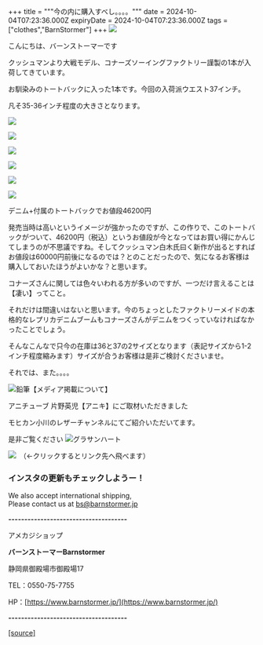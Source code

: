 +++
title = """今の内に購入すべし。。。。"""
date = 2024-10-04T07:23:36.000Z
expiryDate = 2024-10-04T07:23:36.000Z
tags = ["clothes","BarnStormer"]
+++
[![](https://stat.ameba.jp/user_images/20231023/16/barnstormer-go/b2/03/p/o0420015015354743273.png)](https://ameblo.jp/barnstormer-go/entry-12825670498.html)

こんにちは、バーンストーマーです

クッシュマンより大戦モデル、コナーズソーイングファクトリー謹製の1本が入荷してきています。

お馴染みのトートバックに入った1本です。今回の入荷派ウエスト37インチ。

凡そ35-36インチ程度の大きさとなります。

[![](https://stat.ameba.jp/user_images/20241004/14/barnstormer-go/13/ce/j/o0466070015493943119.jpg)](https://stat.ameba.jp/user_images/20241004/14/barnstormer-go/13/ce/j/o0466070015493943119.jpg)

[![](https://stat.ameba.jp/user_images/20241004/14/barnstormer-go/a9/09/j/o0466070015493943120.jpg)](https://stat.ameba.jp/user_images/20241004/14/barnstormer-go/a9/09/j/o0466070015493943120.jpg)

[![](https://stat.ameba.jp/user_images/20241004/14/barnstormer-go/04/27/j/o0466070015493943121.jpg)](https://stat.ameba.jp/user_images/20241004/14/barnstormer-go/04/27/j/o0466070015493943121.jpg)

[![](https://stat.ameba.jp/user_images/20241004/14/barnstormer-go/72/86/j/o0466070015493943122.jpg)](https://stat.ameba.jp/user_images/20241004/14/barnstormer-go/72/86/j/o0466070015493943122.jpg)

[![](https://stat.ameba.jp/user_images/20241004/14/barnstormer-go/23/2d/j/o0466070015493943123.jpg)](https://stat.ameba.jp/user_images/20241004/14/barnstormer-go/23/2d/j/o0466070015493943123.jpg)

[![](https://stat.ameba.jp/user_images/20241004/14/barnstormer-go/a0/4d/j/o0466070015493943126.jpg)](https://stat.ameba.jp/user_images/20241004/14/barnstormer-go/a0/4d/j/o0466070015493943126.jpg)

デニム+付属のトートバックでお値段46200円

発売当時は高いというイメージが強かったのですが、この作りで、このトートバックがついて、46200円（税込）というお値段が今となってはお買い得にかんじてしまうのが不思議ですね。そしてクッシュマン白木氏曰く新作が出るとすればお値段は60000円前後になるのでは？とのことだったので、気になるお客様は購入しておいたほうがよいかな？と思います。

コナーズさんに関しては色々いわれる方が多いのですが、一つだけ言えることは【凄い】ってこと。

それだけは間違いはないと思います。今のちょっとしたファクトリーメイドの本格的なレプリカデニムブームもコナーズさんがデニムをつくっていなければなかったことでしょう。

そんなこんなで只今の在庫は36と37の2サイズとなります（表記サイズから1-2インチ程度縮みます）サイズが合うお客様は是非ご検討くださいませ。

それでは、また。。。。

![鉛筆](https://stat100.ameba.jp/blog/ucs/img/char/char3/519.png)【メディア掲載について】

アニチューブ 片野英児【アニキ】にご取材いただきました

モヒカン小川のレザーチャンネルにてご紹介いただいてます。

是非ご覧ください ![グラサンハート](https://stat100.ameba.jp/blog/ucs/img/char/char3/148.png)

[![](https://stat.ameba.jp/user_images/20230412/16/barnstormer-go/6a/23/p/o0108010815269242493.png)](https://www.instagram.com/barnstormer_daily/)　（←クリックするとリンク先へ飛べます）

### インスタの更新もチェックしようー！

We also accept international shipping,  
Please contact us at bs@barnstormer.jp

**\-------------------------------------**

アメカジショップ

**バーンストーマーBarnstormer**

静岡県御殿場市御殿場17

TEL：0550-75-7755

HP：[https://www.barnstormer.jp/](https://www.barnstormer.jp/)

**\-------------------------------------**

[[source]](https://ameblo.jp/barnstormer-go/entry-12869988894.html)
